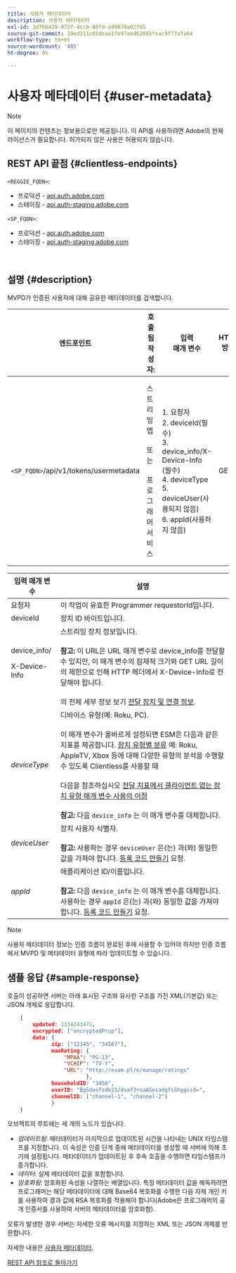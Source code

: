 ```yaml
---
title: 사용자 메타데이터
description: 사용자 메타데이터
exl-id: 3d7b6429-972f-4ccb-80fd-a99870a02f65
source-git-commit: 19ed211c65deaa1fe97ae462065feac9f77afa64
workflow-type: tm+mt
source-wordcount: '485'
ht-degree: 0%

---
```


# 사용자 메타데이터 {#user-metadata}

>[!NOTE]
>
>이 페이지의 컨텐츠는 정보용으로만 제공됩니다. 이 API를 사용하려면 Adobe의 현재 라이선스가 필요합니다. 허가되지 않은 사용은 허용되지 않습니다.

## REST API 끝점 {#clientless-endpoints}

`<REGGIE_FQDN>`:

* 프로덕션 - [api.auth.adobe.com](http://api.auth.adobe.com/)
* 스테이징 - [api.auth-staging.adobe.com](http://api.auth-staging.adobe.com/)

`<SP_FQDN>`:

* 프로덕션 - [api.auth.adobe.com](http://api.auth.adobe.com/)
* 스테이징 - [api.auth-staging.adobe.com](http://api.auth-staging.adobe.com/)

</br>

## 설명 {#description}

MVPD가 인증된 사용자에 대해 공유한 메타데이터를 검색합니다.


| 엔드포인트 | 호출됨  </br>작성자: | 입력   </br>매개 변수 | HTTP  </br>방법 | 응답 | HTTP  </br>응답 |
| --- | --- | --- | --- | --- | --- |
| `<SP_FQDN>`/api/v1/tokens/usermetadata | 스트리밍 앱</br></br>또는</br></br>프로그래머 서비스 | 1. 요청자</br>2.  deviceId(필수)</br>3.  device_info/X-Device-Info (필수)</br>4.  deviceType</br>5.  deviceUser(사용되지 않음)</br>6.  appId(사용하지 않음) | GET | 실패한 경우 사용자 메타데이터 또는 오류 세부 정보가 포함된 XML 또는 JSON입니다. | 200 - 성공<p>404 - 메타데이터를 찾을 수 없음<p>412 - 잘못된 AuthN 토큰(예: 만료된 토큰) |


| 입력 매개 변수 | 설명 |
| --- | --- |
| 요청자 | 이 작업이 유효한 Programmer requestorId입니다. |
| deviceId | 장치 ID 바이트입니다. |
| device_info/<p>X-Device-Info | 스트리밍 장치 정보입니다.</br></br> **참고:** 이 URL은 URL 매개 변수로 device_info를 전달할 수 있지만, 이 매개 변수의 잠재적 크기와 GET URL 길이의 제한으로 인해 HTTP 헤더에서 X-Device-Info로 전달해야 합니다. </br></br> 의 전체 세부 정보 보기 [전달 장치 및 연결 정보](/help/authentication/passing-client-information-device-connection-and-application.md). |
| _deviceType_ | 디바이스 유형(예: Roku, PC).</br></br> 이 매개 변수가 올바르게 설정되면 ESM은 다음과 같은 지표를 제공합니다. [장치 유형별 분류](/help/authentication/entitlement-service-monitoring-overview.md#progr-filter-metrics) 예: Roku, AppleTV, Xbox 등에 대해 다양한 유형의 분석을 수행할 수 있도록 Clientless를 사용할 때</br></br> 다음을 참조하십시오 [전달 지표에서 클라이언트 없는 장치 유형 매개 변수 사용의 이점](/help/authentication/benefits-of-using-the-clientless-devicetype-parameter-in-pass-metrics.md) </br></br> **참고:** 다음 `device_info` 는 이 매개 변수를 대체합니다. |
| _deviceUser_ | 장치 사용자 식별자.</br></br> **참고:** 사용하는 경우 `deviceUser` 은(는) 과(와) 동일한 값을 가져야 합니다. [등록 코드 만들기](/help/authentication/registration-code-request.md) 요청. |
| _appId_ | 애플리케이션 ID/이름입니다. </br></br> **참고:** 다음 `device_info` 는 이 매개 변수를 대체합니다. 사용하는 경우 `appId` 은(는) 과(와) 동일한 값을 가져야 합니다. [등록 코드 만들기](/help/authentication/registration-code-request.md) 요청. |

>[!NOTE]
> 
>사용자 메타데이터 정보는 인증 흐름이 완료된 후에 사용할 수 있어야 하지만 인증 흐름에서 MVPD 및 메타데이터 유형에 따라 업데이트할 수 있습니다.




## 샘플 응답 {#sample-response}

호출이 성공하면 서버는 아래 표시된 구조와 유사한 구조를 가진 XML(기본값) 또는 JSON 개체로 응답합니다.


```JSON
    {
        updated: 1334243471,
        encrypted: ["encryptedProp"],
        data: {
              zip: ["12345", "34567"],
              maxRating: { 
                  "MPAA": "PG-13",
                  "VCHIP": "TV-Y", 
                  "URL": "http://exam.pl/e/manage/ratings"
                         },
              householdID: "3456",
              userID: "BgSdasfsdk23/dsaf3+saASesadgfsShggssd=",
              channelID: ["channel-1", "channel-2"]
              }
    }
```

오브젝트의 루트에는 세 개의 노드가 있습니다.

* *업데이트됨*: 메타데이터가 마지막으로 업데이트된 시간을 나타내는 UNIX 타임스탬프를 지정합니다. 이 속성은 인증 단계 중에 메타데이터를 생성할 때 서버에 의해 초기에 설정됩니다. 메타데이터가 업데이트된 후 후속 호출을 수행하면 타임스탬프가 증가합니다.
* *데이터*: 실제 메타데이터 값을 포함합니다.
* *암호화됨*: 암호화된 속성을 나열하는 배열입니다. 특정 메타데이터 값을 해독하려면 프로그래머는 해당 메타데이터에 대해 Base64 복호화를 수행한 다음 자체 개인 키를 사용하여 결과 값에 RSA 복호화를 적용해야 합니다(Adobe은 프로그래머의 공개 인증서를 사용하여 서버의 메타데이터를 암호화함).

오류가 발생한 경우 서버는 자세한 오류 메시지를 지정하는 XML 또는 JSON 개체를 반환합니다.

자세한 내용은 [사용자 메타데이터](/help/authentication/user-metadata-feature.md).

[REST API 참조로 돌아가기](/help/authentication/rest-api-reference.md)
